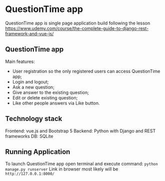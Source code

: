 # QuestionTime app

QuestionTime app is single page application build following the lesson 
https://www.udemy.com/course/the-complete-guide-to-django-rest-framework-and-vue-js/

## QuestionTime app
Main features:
- User registration so the only registered users can access QuestionTime app;
- Login and logout;
- Ask a new question;
- Give answer to the existing question;
- Edit or delete existing question;
- Like other people answers via Like button.

## Technology stack
Frontend: vue.js and Bootstrap 5
Backend: Python with Django and REST frameworks
DB: SQLite

## Running Application

To launch QuestionTime app open terminal and execute command: `python manage.py runserver`
Link in browser most likely will be `http://127.0.0.1:8000/`
